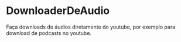 # DownloaderDeAudio
Faça downloads de áudios diretamente do youtube, por exemplo para download de podcasts no youtube.
